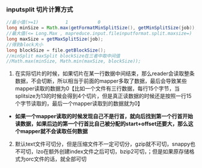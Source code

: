 
### inputsplit 切片计算方式
```java
//最小值(>=1)			1			0
long minSize = Math.max(getFormatMinSplitSize(), getMinSplitSize(job));
//最大值(<= Long.Max , mapreduce.input.fileinputformat.split.maxsize=)
long maxSize = getMaxSplitSize(job);
//得到block大小
long blockSize = file.getBlockSize();
//minSplit maxSplit blockSize在三者中取中间值
//Math.max(minSize, Math.min(maxSize, blockSize));
```
1. 在实际切片的时候，如果切片在某一行数据中间结束，那么reader会读取整条数据，不会切断，所以相当于前面的mapper多取了数据，最后会导致某些mapper读取的数据为0【比如一个文件有三行数据，每行15个字节，当splitsize为13的时候会得到4个切片，但是真正读数据的时候还是按照一行15个字节读取的，最后一个mapper读取到的数据就为0】
- **如果一个mapper读取的时候发现自己不是行首，就向后找到第一个行首开始读数据，如果后边的第一个行首比自己被分配的start+offset还要大，那么这个mapper就不会读取任何数据**
2. 默认text文件可切分，但是压缩文件不一定可切分，gzip就不可切，snappy也不可切，lzo在额外创建index文件之后可切，bzip2可切，；但是如果原存储格式为orc文件的话，就全部可切
